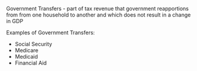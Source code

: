 Government Transfers - part of tax revenue that government reapportions from from one household to another and which does not result in a change in GDP

Examples of Government Transfers:
- Social Security
- Medicare
- Medicaid
- Financial Aid
